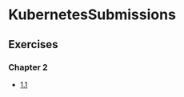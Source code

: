 # KubernetesSubmissions

## Exercises

### Chapter 2

- [1.1](https://github.com/Ramanan98/KubernetesSubmissions/tree/1.1/log_output)
